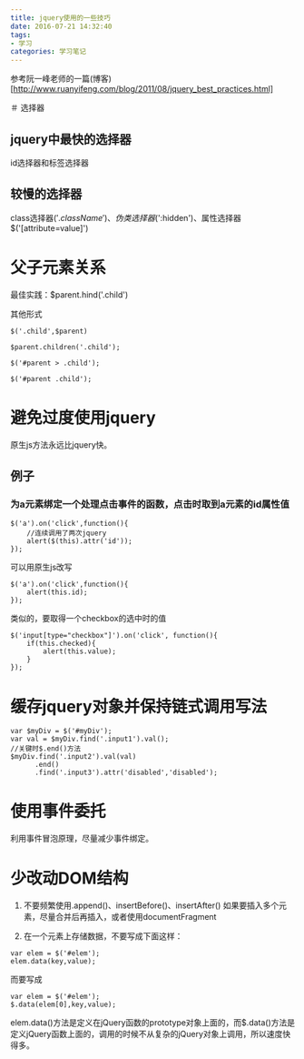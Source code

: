 ```yaml
---
title: jquery使用的一些技巧
date: 2016-07-21 14:32:40
tags:
- 学习
categories: 学习笔记
---
```

参考阮一峰老师的一篇(博客)[http://www.ruanyifeng.com/blog/2011/08/jquery_best_practices.html]<!-- more -->

＃ 选择器
## jquery中最快的选择器
id选择器和标签选择器

## 较慢的选择器
class选择器$('.className')、伪类选择器$(':hidden')、属性选择器$('[attribute=value]')

# 父子元素关系
最佳实践：$parent.hind('.child')  
  
其他形式
  

```
$('.child',$parent)  

$parent.children('.child');  
  
$('#parent > .child');  
  
$('#parent .child'); 
``` 

# 避免过度使用jquery
原生js方法永远比jquery快。  
## 例子
### 为a元素绑定一个处理点击事件的函数，点击时取到a元素的id属性值  

	$('a').on('click',function(){
		//连续调用了两次jquery
		alert($(this).attr('id'));
	});

可以用原生js改写  

	$('a').on('click',function(){
		alert(this.id);
	});

类似的，要取得一个checkbox的选中时的值  

	$('input[type="checkbox"]').on('click', function(){
		if(this.checked){
			alert(this.value);
		}
	});

# 缓存jquery对象并保持链式调用写法

	var $myDiv = $('#myDiv');
	var val = $myDiv.find('.input1').val();
	//关键时$.end()方法
	$myDiv.find('.input2').val(val)
		  .end()
		  .find('.input3').attr('disabled','disabled');

# 使用事件委托
利用事件冒泡原理，尽量减少事件绑定。

# 少改动DOM结构
1. 不要频繁使用.append()、insertBefore()、insertAfter()
如果要插入多个元素，尽量合并后再插入，或者使用documentFragment

2. 在一个元素上存储数据，不要写成下面这样：  
	
```
var elem = $('#elem');
elem.data(key,value);
```
而要写成  

	var elem = $('#elem');
	$.data(elem[0],key,value);

elem.data()方法是定义在jQuery函数的prototype对象上面的，而$.data()方法是定义jQuery函数上面的，调用的时候不从复杂的jQuery对象上调用，所以速度快得多。


